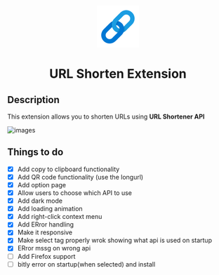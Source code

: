 <div align="center">
<img alt="logo" src="./icons/icon.png">
<h1>URL Shorten Extension</h1>
</div>

## Description

This extension allows you to shorten URLs using **URL Shortener API**

![images](.icons/img.png)

## Things to do

- [x] Add copy to clipboard functionality
- [X] Add QR code functionality (use the longurl)
- [x] Add option page
- [x] Allow users to choose which API to use
- [x] Add dark mode
- [X] Add loading animation
- [X] Add right-click context menu
- [X] Add ERror handling
- [X] Make it responsive
- [X] Make select tag properly wrok showing what api is used on startup
- [X] ERror mssg on wrong api
- [ ] Add Firefox support
- [ ] bitly error on startup(when selected) and install